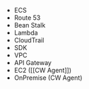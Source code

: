- ECS
- Route 53
- Bean Stalk
- Lambda
- CloudTrail
- SDK
- VPC
- API Gateway
- EC2 ([[CW Agent]])
- OnPremise (CW Agent)
